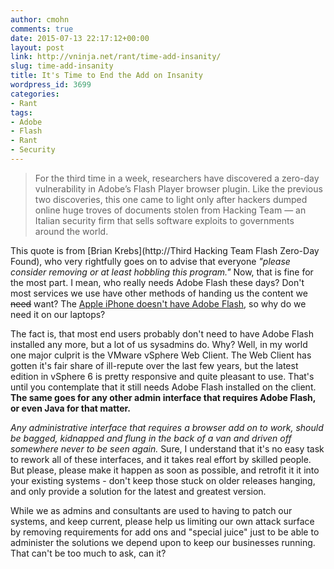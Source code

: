 ```yaml
---
author: cmohn
comments: true
date: 2015-07-13 22:17:12+00:00
layout: post
link: http://vninja.net/rant/time-add-insanity/
slug: time-add-insanity
title: It's Time to End the Add on Insanity
wordpress_id: 3699
categories:
- Rant
tags:
- Adobe
- Flash
- Rant
- Security
---
```


<blockquote>For the third time in a week, researchers have discovered a zero-day vulnerability in Adobe’s Flash Player browser plugin. Like the previous two discoveries, this one came to light only after hackers dumped online huge troves of documents stolen from Hacking Team — an Italian security firm that sells software exploits to governments around the world.</blockquote>



This quote is from [Brian Krebs](http://Third Hacking Team Flash Zero-Day Found), who very rightfully goes on to advise that everyone _"please consider removing or at least hobbling this program."_ Now, that is fine for the most part. I mean, who really needs Adobe Flash these days? Don't most services we use have other methods of handing us the content we <del>need</del> want? The [Apple iPhone doesn't have Adobe Flash](https://www.apple.com/hotnews/thoughts-on-flash/), so why do we need it on our laptops?

The fact is, that most end users probably don't need to have Adobe Flash installed any more, but a lot of us sysadmins do. Why? Well, in my world one major culprit is the VMware vSphere Web Client. The Web Client has gotten it's fair share of ill-repute over the last few years, but the latest edition in vSphere 6 is pretty responsive and quite pleasant to use. That's until you contemplate that it still needs Adobe Flash installed on the client. **The same goes for any other admin interface that requires Adobe Flash, or even Java for that matter.**

_Any administrative interface that requires a browser add on to work, should be bagged, kidnapped and flung in the back of a van and driven off somewhere never to be seen again._ Sure, I understand that it's no easy task to rework all of these interfaces, and it takes real effort by skilled people. But please, please make it happen as soon as possible, and retrofit it it into your existing systems - don't keep those stuck on older releases hanging, and only provide a solution for the latest and greatest version.

While we as admins and consultants are used to having to patch our systems, and keep current, please help us limiting our own attack surface by removing requirements for add ons and "special juice" just to be able to administer the solutions we depend upon to keep our businesses running. That can't be too much to ask, can it?
